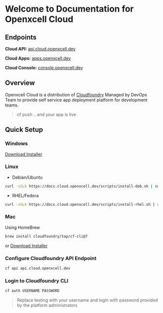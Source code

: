 # Welcome to Documentation for Openxcell Cloud

## Endpoints

**Cloud API:**  [api.cloud.openxcell.dev](https://api.cloud.openxcell.dev)

**Cloud Apps:** [apps.openxcell.dev](https://*.apps.openxcell.dev)

**Cloud Console:** [console.openxcell.dev](https://console.openxcell.dev)
## Overview 

Openxcell Cloud is a distribution of [Cloudfoundry](https://cloudfoundry.org) Managed by DevOps Team to provide self service app deployment platform for development teams.

> cf push .. and your app is live

## Quick Setup

<!-- tabs:start -->

### **Windows**

[Download Installer](https://packages.cloudfoundry.org/stable?release=windows64&version=v7&source=github)

### **Linux**

- Debian/Ubuntu 

```bash
curl -sSLk https://docs.cloud.openxcell.dev/scripts/install-deb.sh | sudo bash
```

- RHEL/Fedora

```bash
curl -sSLk https://docs.cloud.openxcell.dev/scripts/install-rhel.sh | sudo bash
```
### **Mac**

Using HomeBrew

```bash
brew install cloudfoundry/tap/cf-cli@7
```

or [Download Installer](https://packages.cloudfoundry.org/stable?release=macosx64&version=v7&source=github)

<!-- tabs:end -->

### Configure Cloudfoundry API Endpoint

```bash
cf api api.cloud.openxcell.dev
```

### Login to Cloudfoundry CLI

```bash
cf auth USERNAME PASSWORD
```

> Replace testing with your username and login with password provided by the platform administrators
